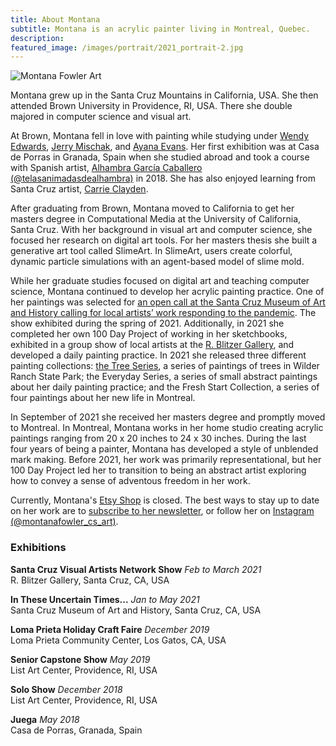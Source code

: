 ```yaml
---
title: About Montana
subtitle: Montana is an acrylic painter living in Montreal, Quebec.
description:
featured_image: /images/portrait/2021_portrait-2.jpg
---
```


![Montana Fowler Art](/website/images/portrait/2021_portrait-2.jpg)


Montana grew up in the Santa Cruz Mountains in California, USA.  She then attended Brown University in Providence, RI, USA.  There she double majored in computer science and visual art.  

At Brown, Montana fell in love with painting while studying under <a href="https://wendyedwardspainting.com">Wendy Edwards</a>, <a href="https://jerrymischak.com">Jerry Mischak</a>, and <a href="https://www.ayanaevans.com">Ayana Evans</a>.  Her first exhibition was at Casa de Porras in Granada, Spain when she studied abroad and took a course with Spanish artist, <a href="https://www.instagram.com/telasanimadasdealhambra/">Alhambra García Caballero (@telasanimadasdealhambra)</a> in 2018.  She has also enjoyed learning from Santa Cruz artist, <a href="https://www.carrieclayden.com">Carrie Clayden</a>.

After graduating from Brown, Montana moved to California to get her masters degree in Computational Media at the University of California, Santa Cruz.  With her background in visual art and computer science, she focused her research on digital art tools.  For her masters thesis she built a generative art tool called SlimeArt.  In SlimeArt, users create colorful, dynamic particle simulations with an agent-based model of slime mold.

While her graduate studies focused on digital art and teaching computer science, Montana continued to develop her acrylic painting practice.  One of her paintings was selected for [an open call at the Santa Cruz Museum of Art and History calling for local artists’ work responding to the pandemic](https://www.santacruzmah.org/blog/itut).  The show exhibited during the spring of 2021.  Additionally, in 2021 she completed her own 100 Day Project of working in her sketchbooks, exhibited in a group show of local artists at the [R. Blitzer Gallery](https://www.instagram.com/rblitzergallery/?hl=en), and developed a daily painting practice.  In 2021 she released three different painting collections: [the Tree Series]({{site.baseurl}}/painting-collections/2021-1-tree-series/), a series of paintings of trees in Wilder Ranch State Park; the Everyday Series, a series of small abstract paintings about her daily painting practice; and the Fresh Start Collection, a series of four paintings about her new life in Montreal.

In September of 2021 she received her masters degree and promptly moved to Montreal.  In Montreal, Montana works in her home studio creating acrylic paintings ranging from 20 x 20 inches to 24 x 30 inches.  During the last four years of being a painter, Montana has developed a style of unblended mark making.  Before 2021, her work was primarily representational, but her 100 Day Project led her to transition to being an abstract artist exploring how to convey a sense of adventous freedom in her work.       


Currently, Montana's <a href="https://www.etsy.com/shop/MontanaFowlerArt">Etsy Shop</a> is closed.  The best ways to stay up to date on her work are to <a href="https://montanafowler.us2.list-manage.com/subscribe?u=a53b48a7dada1d1df2268f45c&id=e5121f1348">subscribe to her newsletter</a>, or follow her on <a href="https://www.instagram.com/montanafowler_cs_art/">Instagram (@montanafowler_cs_art)</a>.

### Exhibitions

**Santa Cruz Visual Artists Network Show** *Feb to March 2021*  
R. Blitzer Gallery, Santa Cruz, CA, USA

**In These Uncertain Times...**  *Jan to May 2021*  
Santa Cruz Museum of Art and History, Santa Cruz, CA, USA

**Loma Prieta Holiday Craft Faire**  *December 2019*  
Loma Prieta Community Center, Los Gatos, CA, USA

**Senior Capstone Show**  *May 2019*  
List Art Center, Providence, RI, USA

**Solo Show**  *December 2018*  
List Art Center, Providence, RI, USA

**Juega**  *May 2018*  
Casa de Porras, Granada, Spain